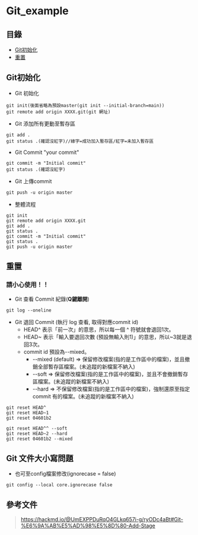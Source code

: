 # Git_example

## 目錄

- [Git初始化](#Anchors)
- [重置](#重置)

## <a name="Anchors"> Git初始化 </a>

- Git 初始化
```
git init(後面省略為預設master(git init --initial-branch=main))
git remote add origin XXXX.git(git 網址)
```

- Git 添加所有更動至暫存區
```
git add .
git status .(確認沒紅字)//綠字=成功加入暫存區/紅字=未加入暫存區
```

- Git Commit "your commit"
```
git commit -m "Initial commit"
git status .(確認沒紅字)
```

- Git 上傳commit
```
git push -u origin master
```

- 整體流程
```
git init
git remote add origin XXXX.git
git add .
git status .
git commit -m "Initial commit"
git status .
git push -u origin master
```

## 重置 
### 請小心使用！！
- Git 查看 Commit 紀錄(**Q鍵離開**)
```
git log --oneline
```

- Git 退回 Commit (執行 log 查看, 取得對應commit id)
  - HEAD^ 表示「前一次」的意思，所以每一個 ^ 符號就會退回1次。
  - HEAD~ 表示「輸入要退回次數 (預設無輸入則1)」的意思，所以~3就是退回3次。
  - commit id 預設為--mixed。
    - --mixed (default) => 保留修改檔案(指的是工作區中的檔案)，並且撤銷全部暫存區檔案。(未追蹤的新檔案不納入)
    - --soft => 保留修改檔案(指的是工作區中的檔案)，並且不會撤銷暫存區檔案。(未追蹤的新檔案不納入)
    - --hard => 不保留修改檔案(指的是工作區中的檔案)，強制還原至指定 commit 有的檔案。(未追蹤的新檔案不納入)
```
git reset HEAD^
git reset HEAD~1
git reset 04601b2

git reset HEAD^^ --soft
git reset HEAD~2 --hard
git reset 04601b2 --mixed
```

## Git 文件大小寫問題

- 也可至config檔案修改(ignorecase = false)
```
git config --local core.ignorecase false
```

## 參考文件

>https://hackmd.io/@UmEXPPDuRqO4GLkq657i-g/ryODc4aBt#Git-%E6%9A%AB%E5%AD%98%E5%8D%80-Add-Stage
